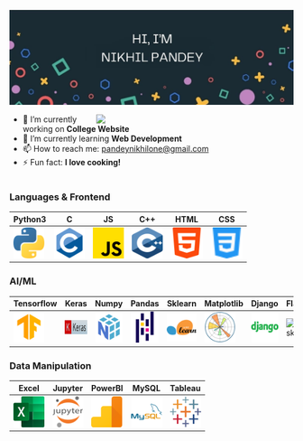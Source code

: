 ![Nikhil Pandey's GitHub Banner](assets/svg/profile_/banner.jpg)

<img src="https://raw.githubusercontent.com/sanjay-kv/sanjay-kv/main/Assets/illustration.png" min-width="300px" max-width="300px" width="350px" style="float: right; margin-left: 20px;">

- 🔭 I’m currently working on **College Website**
- 🌱 I’m currently learning **Web Development**
- 📫 How to reach me: [pandeynikhilone@gmail.com](mailto:pandeynikhilone@gmail.com)
- ⚡ Fun fact: **I love cooking!**

<div style="clear: both;"></div>

### Languages & Frontend

| Python3                                                                                      | C                                                                             | JS                                                                                              | C++                                                                                | HTML                                                                                    | CSS                                                                                  |
| -------------------------------------------------------------------------------------------- | ----------------------------------------------------------------------------- | ----------------------------------------------------------------------------------------------- | ---------------------------------------------------------------------------------- | --------------------------------------------------------------------------------------- | ------------------------------------------------------------------------------------ |
| <img src="assets/svg/icons/python.svg" title="Python"  alt="Python" width="55" height="55"/> | <img src="assets/svg/icons/c.svg" title="C"  alt="C" width="55" height="55"/> | <img src="assets/svg/icons/js.png" title="JavaScript" alt="JavaScript" width="55" height="55"/> | <img src="assets/svg/icons/c++.svg" title="Cpp" alt="Cpp" width="55" height="55"/> | <img src="assets/svg/icons/html-5.png" title="html" alt="html" width="57" height="55"/> | <img src="assets/svg/icons/css.svg" title="html" alt="html" width="57" height="55"/> |

### AI/ML

| Tensorflow                                                                                               | Keras                                                                                     | Numpy                                                                                    | Pandas                                                                                      | Sklearn                                                                                       | Matplotlib                                                                                | Django                                                                                      | Flask                                                                                                                                          |
| -------------------------------------------------------------------------------------------------------- | ----------------------------------------------------------------------------------------- | ---------------------------------------------------------------------------------------- | ------------------------------------------------------------------------------------------- | --------------------------------------------------------------------------------------------- | ----------------------------------------------------------------------------------------- | ------------------------------------------------------------------------------------------- | ---------------------------------------------------------------------------------------------------------------------------------------------- |
| <img src="assets/svg/icons/tensorflow.svg" title="Tensorflow"  alt="Tensorflow" width="55" height="55"/> | <img src="assets/svg/icons/keras.png" title="Keras"  alt="Keras" width="55" height="25"/> | <img src="assets/svg/icons/numpy.svg" title="Numpy" alt="Numpy" width="55" height="55"/> | <img src="assets/svg/icons/pandas.svg" title="Pandas" alt="Pandas" width="55" height="55"/> | <img src="assets/svg/icons/scikit.svg" title="sklearn" alt="sklearn" width="55" height="50"/> | <img src="assets/svg/icons/matplotlib.svg" title="mpl" alt="mpl" width="55" height="55"/> | <img src="assets/svg/icons/django.png" title="Django" alt="Django" width="55" height="55"/> | <img src="https://nordicapis.com/wp-content/uploads/How-to-Create-an-API-Using-The-Flask-Framework.png" title="flask" alt="flask" width="65"/> |

### Data Manipulation

| Excel                                                                                    | Jupyter                                                                                        | PowerBI                                                                                        | MySQL                                                                                    | Tableau                                                                                        |
| ---------------------------------------------------------------------------------------- | ---------------------------------------------------------------------------------------------- | ---------------------------------------------------------------------------------------------- | ---------------------------------------------------------------------------------------- | ---------------------------------------------------------------------------------------------- |
| <img src="assets/svg/icons/excel.svg" title="Excel" alt="Excel" width="55" height="55"/> | <img src="assets/svg/icons/jupyter.svg" title="Jupyter" alt="Jupyter" width="55" height="55"/> | <img src="assets/svg/icons/PowerBI.svg" title="PowerBI" alt="PowerBI" width="55" height="55"/> | <img src="assets/svg/icons/mysql.svg" title="MySQL" alt="MySQL" width="55" height="55"/> | <img src="assets/svg/icons/tableau.svg" title="Tableau" alt="Tableau" width="55" height="55"/> |
